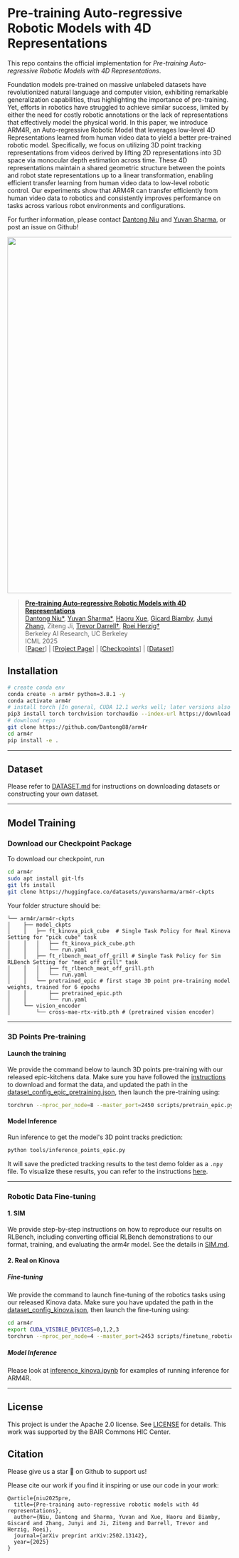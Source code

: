 # Pre-training Auto-regressive Robotic Models with 4D Representations


This repo contains the official implementation for *Pre-training Auto-regressive Robotic Models with 4D Representations*.

Foundation models pre-trained on massive unlabeled datasets have revolutionized natural language and computer vision, exhibiting remarkable generalization capabilities, thus highlighting the importance of pre-training. Yet, efforts in robotics have struggled to achieve similar success, limited by either the need for costly robotic annotations or the lack of representations that effectively model the physical world. In this paper, we introduce ARM4R, an Auto-regressive Robotic Model that leverages low-level 4D Representations learned from human video data to yield a better pre-trained robotic model. Specifically, we focus on utilizing 3D point tracking representations from videos derived by lifting 2D representations into 3D space via monocular depth estimation across time. These 4D representations maintain a shared geometric structure between the points and robot state representations up to a linear transformation, enabling efficient transfer learning from human video data to low-level robotic control. Our experiments show that ARM4R can transfer efficiently from human video data to robotics and consistently improves performance on tasks across various robot environments and configurations.

For further information, please contact [Dantong Niu](https://dantong88.github.io/) and [Yuvan Sharma](yuvan@berkeley.edu), or post an issue on Github!

<p align="center">
  <img src="assets/arm4r.png" width="800">
</p>

> [**Pre-training Auto-regressive Robotic Models with 4D Representations**](https://llarva24.github.io/)            
> [Dantong Niu*](https://dantong88.github.io/), [Yuvan Sharma*](https://scholar.google.com/citations?user=1_IIcds8es4C&hl=en), [Haoru Xue](https://haoruxue.github.io/), [Gicard Biamby](https://scholar.google.com/citations?user=s0Fof5IAAAAJ&hl=en), [Junyi Zhang](https://www.junyi42.com/), Ziteng Ji,
> [Trevor Darrell†](https://people.eecs.berkeley.edu/~trevor/), [Roei Herzig†](https://roeiherz.github.io/)      
> Berkeley AI Research, UC Berkeley    
> ICML 2025  
> [[Paper](https://arxiv.org/abs/2502.13142)] | [[Project Page](https://arm4r.github.io/)] | [[Checkpoints](https://huggingface.co/datasets/yuvansharma/arm4r-ckpts)] | [[Dataset](https://huggingface.co/datasets/yuvansharma/arm4r-data)]

## Installation
```bash
# create conda env
conda create -n arm4r python=3.8.1 -y
conda activate arm4r
# install torch [In general, CUDA 12.1 works well; later versions also work]
pip3 install torch torchvision torchaudio --index-url https://download.pytorch.org/whl/cu121
# download repo 
git clone https://github.com/Dantong88/arm4r
cd arm4r 
pip install -e .
```
***

## Dataset
Please refer to [DATASET.md](DATASET.md) for instructions on downloading datasets or constructing your own dataset.
***


## Model Training 

### Download our Checkpoint Package
To download our checkpoint, run
```bash
cd arm4r
sudo apt install git-lfs
git lfs install
git clone https://huggingface.co/datasets/yuvansharma/arm4r-ckpts
```

Your folder structure should be:
```
└── arm4r/arm4r-ckpts
│    ├── model_ckpts
│    │   ├── ft_kinova_pick_cube  # Single Task Policy for Real Kinova Setting for "pick cube" task
│    │   │   ├── ft_kinova_pick_cube.pth
│    │   │   └── run.yaml
│    │   ├── ft_rlbench_meat_off_grill # Single Task Policy for Sim RLBench Setting for "meat off grill" task
│    │   │   ├── ft_rlbench_meat_off_grill.pth
│    │   │   └── run.yaml
│    │   └── pretrained_epic # first stage 3D point pre-training model weights, trained for 6 epochs
│    │       ├── pretrained_epic.pth
│    │       └── run.yaml
│    └── vision_encoder
│        └── cross-mae-rtx-vitb.pth # (pretrained vision encoder)
```
***

### 3D Points Pre-training
#### Launch the training
We provide the command below to launch 3D points pre-training with our released 
epic-kitchens data. Make sure you have followed the [instructions]((DATASET.md#3d-points-pre-training)) to download and format the data, and updated the path in the [dataset_config_epic_pretraining.json](config/dataset_config_epic_pretraining.json),
then launch the pre-training using:
```bash
torchrun --nproc_per_node=8 --master_port=2450 scripts/pretrain_epic.py --dataset-cfg.dataset-json config/dataset_config_epic_pretraining.json --logging-cfg.output-dir output --logging-cfg.log-name pretrain_epic --optimizer-cfg.warmup-epochs 1.25 --trainer-cfg.epochs 10 --model-cfg.vision-encoder-cfg.vision-encoder arm4r-ckpts/vision_encoder/cross-mae-rtx-vitb.pth --dataset-cfg.num-repeat-traj 1 --model-cfg.policy-cfg.no-prompt-loss --model-cfg.policy-cfg.task 3dpoints --model-cfg.policy-cfg.scratch-llama-config config/model_config/custom_transformer.json --dataset-cfg.non-overlapping 1 --shared-cfg.save-every 1 --dataset-cfg.shuffle-repeat-traj --optimizer-cfg.lr 5e-4 --shared_cfg.batch_size 64 --shared-cfg.num_pred_steps 1 --model-cfg.policy-cfg.proprio-dim 3888 --model-cfg.policy-cfg.action-dim 3889 --shared-cfg.seq_length 16
```
#### Model Inference
Run inference to get the model's 3D point tracks prediction:
```bash
python tools/inference_points_epic.py
```
It will save the predicted tracking results to the test demo folder as a `.npy` file. To visualize these results, you can refer to the instructions [here](https://github.com/yuvansharma/SpaTracker?tab=readme-ov-file#visualization).

***
### Robotic Data Fine-tuning

#### 1. SIM
We provide step-by-step instructions on how to reproduce our results on RLBench, including
converting official RLBench demonstrations to our format, training, and evaluating the arm4r model.
See the details in [SIM.md](SIM.md).

#### 2. Real on Kinova
##### Fine-tuning
We provide the command to launch fine-tuning of the robotics tasks using our released 
Kinova data. Make sure you have updated the path in the [dataset_config_kinova.json](config/dataset_config_kinova.json),
then launch the fine-tuning using:

```bash
cd arm4r
export CUDA_VISIBLE_DEVICES=0,1,2,3
torchrun --nproc_per_node=4 --master_port=2453 scripts/finetune_robotics.py --dataset-cfg.dataset-json config/dataset_config_kinova.json --logging-cfg.output-dir output --logging-cfg.log-name finetune_kinova --optimizer-cfg.warmup-epochs 1.25 --trainer-cfg.epochs 125 --model-cfg.vision-encoder-cfg.vision-encoder arm4r-ckpts/vision_encoder/cross-mae-rtx-vitb.pth --dataset-cfg.num-repeat-traj 1 --model-cfg.policy-cfg.no-prompt-loss --model-cfg.policy-cfg.task robotics --model-cfg.policy-cfg.scratch-llama-config config/model_config/custom_transformer.json --dataset-cfg.non-overlapping 1 --shared-cfg.save-every 5 --dataset-cfg.shuffle-repeat-traj --optimizer-cfg.lr 5e-4 --shared_cfg.batch_size 64 --shared-cfg.seq_length 16 --model-cfg.policy-cfg.pretrained_path arm4r-ckpts/model_ckpts/pretrained_epic/pretrained_epic.pth
```

##### Model Inference

Please look at [inference_kinova.ipynb](tools/inference_kinova.ipynb) for examples of running inference for ARM4R.

***
## License
This project is under the Apache 2.0 license. See [LICENSE](LICENSE.txt) for details. This work was supported by the BAIR Commons HIC Center.

## Citation 
Please give us a star 🌟 on Github to support us!

Please cite our work if you find it inspiring or use our code in your work:
```
@article{niu2025pre,
  title={Pre-training auto-regressive robotic models with 4d representations},
  author={Niu, Dantong and Sharma, Yuvan and Xue, Haoru and Biamby, Giscard and Zhang, Junyi and Ji, Ziteng and Darrell, Trevor and Herzig, Roei},
  journal={arXiv preprint arXiv:2502.13142},
  year={2025}
}
```
